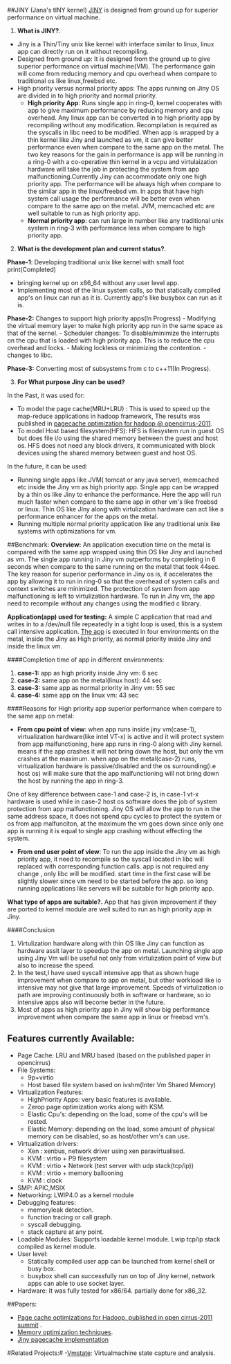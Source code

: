 ##JINY (Jana's tINY kernel)
[JINY](https://github.com/naredula-jana/Jiny-Kernel) is designed from ground up for superior performance on virtual machine.

1. **What is JINY?**.
 - Jiny is a Thin/Tiny unix like kernel with interface similar to linux, linux app can directly run on it without recompiling.
 - Designed from ground up: It is designed from the ground up to give superior performance on virtual machine(VM). The performance gain will come from reducing memory and cpu overhead when compare to traditional os like linux,freebsd etc.
 - High priority versus normal priority apps: The apps running on Jiny OS are divided in to high priority and normal priority. 
     - **High priority App**: Runs single app in ring-0, kernel cooperates with app to give maximum performance by reducing memory and cpu overhead. Any linux app can be converted in to high priority app by recompiling without any modification. Recompilation is required as the syscalls in libc need to be modified. When app is wrapped  by a  thin kernel like Jiny and launched as vm, it can give better performance even when compare to the same app on the metal. The two key reasons for the gain in performance is app will be running in a ring-0  with a co-operative thin kernel in a vcpu and virtulaization hardware will take the job in protecting the system from app malfunctioning.Currently Jiny can accommodate only one high priority app. The performance will be always high when compare to the similar app in the linux/freebsd vm. In apps that have high system call usage the performance will be better even when compare to the same app on the metal. JVM, memcached etc  are well suitable to run as high priority app.  
     - **Normal priority app**: can run large in number like any traditional unix system in ring-3 with performance less when compare to high priority app.  


2. **What is the development plan and current status?**.

  **Phase-1**: Developing traditional unix like kernel with small foot print(Completed)
 -  bringing kernel up on x86_64 without any user level app.
 -  Implementing most of the linux system calls, so that statically compiled app's on linux can run as it is. Currently app's like busybox can run as it is.
    
  **Phase-2:** Changes to support high priority apps(In Progress)
      - Modifying the  virtual memory layer to make high priority app run in the same space as that of the kernel.
      - Scheduler changes: To disable/minimize the interrupts on the cpu that is loaded with high priority app. This is to reduce the cpu overhead and locks.
      - Making lockless or minimizing the contention.
      - changes to libc.

  **Phase-3:**  Converting most of subsystems from c to c++11(In Progress).
     
3. **For What purpose Jiny can be used?**

 In the Past, it was used for:
  -  To model the page cache(MRU+LRU) : This is used to speed up the map-reduce applications in hadoop framework, The results was published in [pagecache optimization for hadoop @  opencirrus-2011](../master/doc/PageCache-Open-Cirrus.pdf). 
  -  To model Host based filesystem(HFS): HFS is filesystem run in guest OS but does file i/o using the shared memory between the guest and host os. HFS does not need any block drivers, it communicated with block devices using the shared memory between guest and host OS.  
 	
 In the future, it can be used:
   -  Running single apps like  JVM( tomcat or any java server), memcached  etc inside the Jiny vm as high priority app. Single app can be wrapped by a thin os like Jiny to enhance the performance.  Here the app will run much faster when compare to the same app in other vm's like freebsd or linux. Thin OS like JIny along with virtulization hardware can act like a performance enhancer for the apps on the metal.
   -  Running multiple normal priority application like any traditional unix like systems with optimizations for vm. 

##Benchmark:
**Overview:** An application execution time on the metal is compared with the same app wrapped using thin OS like Jiny and launched as vm. The single app running in Jiny vm outperforms by completing in 6 seconds when compare to the same running on the metal that took 44sec. The key reason for superior performance in Jiny os is, it accelerates the app by allowing  it to run in ring-0 so that the overhead of system calls and context switches are minimized. The protection of system from app malfunctioning is left to virtulization hardware. To run in Jiny vm, the app need to recompile without any changes using the modified c library.

**Application(app) used for testing:** A simple C application that read and writes in to a /dev/null file repeatedly in a tight loop is used, this is a system call intensive application. [The app](../master/modules/test_file/test_file.c) is executed in four environments on the metal, inside the Jiny as High priority, as normal priority inside Jiny  and inside the linux vm.   

####Completion time of app in different environments:

1. **case-1:** app as high priority inside Jiny vm:      6 sec
2. **case-2:** same app on the metal(linux host): 44 sec
3. **case-3:** same app as normal priority in Jiny vm: 55 sec
4. **case-4:** same app on the linux vm:          43 sec

####Reasons for High priority app superior performance when compare to the same app on metal:

- **From cpu point of view**: when app runs inside jiny vm(case-1), virtualization hardware(like intel VT-x) is active and it will protect system  from app malfunctioning, here app runs in ring-0 along with Jiny kernel. means if the app crashes it will not bring down the host, but only the vm crashes at the maximum. when app on the metal(case-2) runs, virtualization hardware is passive/disabled and the os surrounding(i.e host os) will make sure that the app malfunctioning will not bring down the host by running the app in ring-3. 

 One of key difference between case-1 and case-2 is, in case-1 vt-x hardware is used while in case-2 host os software does the job of system protection from app malfunctioning. Jiny OS will allow the app to run in the same address space, it does not spend cpu cycles to protect the system or os from app malfunciton, at the maximum the vm goes down since only one app is running it is equal to single app crashing without effecting the system.

        
- **From end user point of view**: To run the app inside the Jiny vm as high priority app, it need to recompile so the syscall located in libc will replaced with corresponding function calls. app is not required any change , only libc will be modified. start time in the first case will be slightly slower since vm need to be started before the app. so long running applications like servers will be suitable for high priority app.

**What type of apps are suitable?.**
 App that has given improvement if they are ported to kernel module are well suited to run as high priority app in Jiny.

####Conclusion
 1. Virtulization hardware along with thin OS like Jiny can function as hardware assit  layer to speedup the app on metal. Launching single app using Jiny Vm will be useful not only from virtulization point of view but also to increase the speed.
 2. In the test,I have used syscall intensive app that as shown huge improvement when compare to app on metal, but other workload like io intensive may not give that large improvement.  Speeds of virtulization io path are improving continuously both in software or hardware,  so  io intensive  apps also will become better in the future.
 3. Most of apps as  high priority app in Jiny will  show big performance improvement when compare the same app in linux or freebsd vm's. 

## Features currently Available:

- Page Cache:  LRU and MRU based (based on the published paper in opencirrus) 
- File Systems: 
   - 9p+virtio
   - Host based file system based on ivshm(Inter Vm Shared Memory) 
- Virtualization Features:
   - HighPriority Apps: very basic features is available.
   - Zerop page optimization works along with KSM.
   - Elastic Cpu's: depending on the load, some of the cpu's will be rested.
   - Elastic Memory: depending on the load, some amount of physical memory can be disabled, so as host/other vm's can use.
- Virtualization drivers:
    - Xen : xenbus, network driver using xen paravirtualised.
    - KVM : virtio + P9 filesystem
    - KVM : virtio + Network (test server with udp stack(tcp/ip))
    - KVM : virtio + memory ballooning
    - KVM : clock
- SMP: APIC,MSIX
- Networking:  LWIP4.0 as a kernel module
- Debugging features:
   - memoryleak detection.
   - function tracing or call graph.
   - syscall debugging.
   - stack capture at any point. 
- Loadable Modules:  Supports loadable kernel module. Lwip tcp/ip stack compiled as kernel module.
- User level:
   - Statically compiled user app can be launched from kernel shell or busy box.
   - busybox shell can successfully run on top of Jiny kernel, network apps can able to use socket layer.
- Hardware: It was fully tested for x86/64. partially done for x86_32.


##Papers:
 -   [Page cache optimizations for Hadoop, published in open cirrus-2011 summit](../master/doc/PageCache-Open-Cirrus.pdf) .
 -   [Memory optimization techniques](../master/doc/malloc_paper_techpulse_submit_final.pdf).
 -   [Jiny pagecache implementation](../master/doc/pagecache.txt)

 #Related Projects:#
 -[Vmstate](https://github.com/naredula-jana/vmstate): Virtualmachine state capture and analysis.